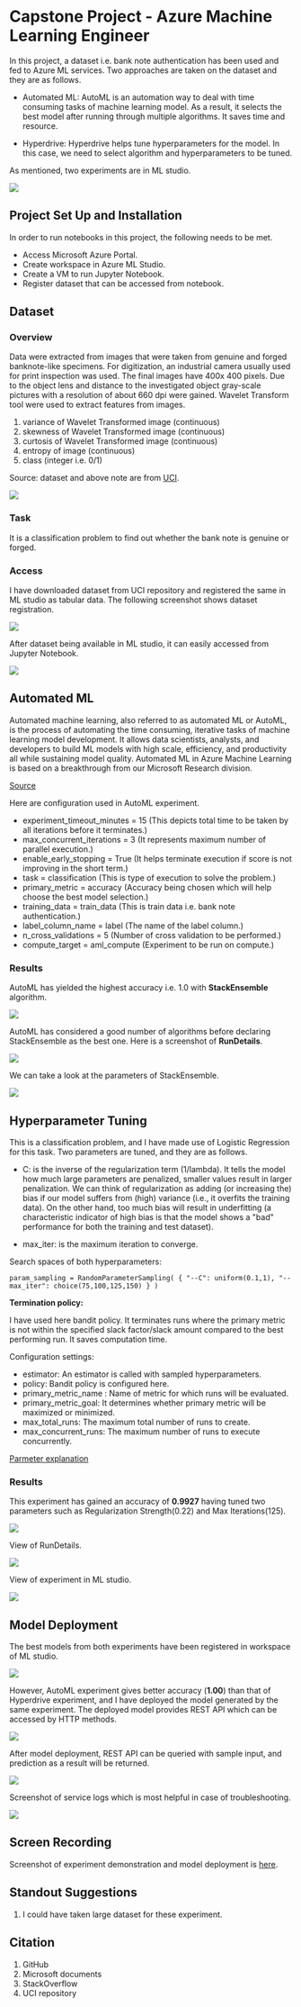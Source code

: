 # Capstone Project - Azure Machine Learning Engineer 

In this project, a dataset i.e. bank note authentication has been used and fed to Azure ML services. Two approaches are taken on the dataset and they are as follows. 

* Automated ML: AutoML is an automation way to deal with time consuming tasks of machine learning model. As a result, it selects the best model after running through multiple algorithms. It saves time and resource. 

* Hyperdrive: Hyperdrive helps tune hyperparameters for the model. In this case, we need to select algorithm and hyperparameters to be tuned. 

As mentioned, two experiments are in ML studio.

![](images/experiment_view.png)

## Project Set Up and Installation

In order to run notebooks in this project, the following needs to be met. 

* Access Microsoft Azure Portal.
* Create workspace in Azure ML Studio.
* Create a VM to run Jupyter Notebook.
* Register dataset that can be accessed from notebook.

## Dataset

### Overview

Data were extracted from images that were taken from genuine and forged banknote-like specimens. For digitization, an industrial camera usually used for print inspection was used. The final images have 400x 400 pixels. Due to the object lens and distance to the investigated object gray-scale pictures with a resolution of about 660 dpi were gained. Wavelet Transform tool were used to extract features from images.

1. variance of Wavelet Transformed image (continuous) 
2. skewness of Wavelet Transformed image (continuous) 
3. curtosis of Wavelet Transformed image (continuous) 
4. entropy of image (continuous) 
5. class (integer i.e. 0/1) 

Source: dataset and above note are from [UCI](https://archive.ics.uci.edu/ml/datasets/banknote+authentication).

![](images/dataset.png)

### Task

It is a classification problem to find out whether the bank note is genuine or forged.

### Access

I have downloaded dataset from UCI repository and registered the same in ML studio as tabular data. The following screenshot shows dataset registration.

![](images/dataset_registration.png)

After dataset being available in ML studio, it can easily accessed from Jupyter Notebook.

![](images/dataset_access.png)

## Automated ML

Automated machine learning, also referred to as automated ML or AutoML, is the process of automating the time consuming, iterative tasks of machine learning model development. It allows data scientists, analysts, and developers to build ML models with high scale, efficiency, and productivity all while sustaining model quality. Automated ML in Azure Machine Learning is based on a breakthrough from our Microsoft Research division. 

[Source](https://docs.microsoft.com/en-us/azure/machine-learning/concept-automated-ml)

Here are configuration used in AutoML experiment.

* experiment_timeout_minutes = 15 (This depicts total time to be taken by all iterations before it terminates.)
* max_concurrent_iterations = 3 (It represents maximum number of parallel execution.)
* enable_early_stopping = True (It helps terminate execution if score is not improving in the short term.)
* task = classification (This is type of execution to solve the problem.)
* primary_metric = accuracy (Accuracy being chosen which will help choose the best model selection.)
* training_data = train_data (This is train data i.e. bank note authentication.)
* label_column_name = label (The name of the label column.)
* n_cross_validations = 5 (Number of cross validation to be performed.)
* compute_target = aml_compute (Experiment to be run on compute.)

### Results

AutoML has yielded the highest accuracy i.e. 1.0 with **StackEnsemble** algorithm. 

![](images/automl_result.png)

AutoML has considered a good number of algorithms before declaring StackEnsemble as the best one. Here is a screenshot of **RunDetails**.

![](images/automl_progress.png)

We can take a look at the parameters of StackEnsemble. 

![](images/automl_best_run.png)


## Hyperparameter Tuning

This is a classification problem, and I have made use of Logistic Regression for this task. Two parameters are tuned, and they are as follows.

* C: is the inverse of the regularization term (1/lambda). It tells the model how much large parameters are penalized, smaller values result in larger penalization. We can think of regularization as adding (or increasing the) bias if our model suffers from (high) variance (i.e., it overfits the training data). On the other hand, too much bias will result in underfitting (a characteristic indicator of high bias is that the model shows a "bad" performance for both the training and test dataset).

* max_iter: is the maximum iteration to converge.

Search spaces of both hyperparameters:

`param_sampling = RandomParameterSampling(
                                {
                                    "--C": uniform(0.1,1), "--max_iter": choice(75,100,125,150)
                                }
                            )
`

**Termination policy:** 

I have used here bandit policy. It terminates runs where the primary metric is not within the specified slack factor/slack amount compared to the best performing run. It saves computation time.

Configuration settings: 

 * estimator: An estimator is called with sampled hyperparameters.
 * policy: Bandit policy is configured here. 
 * primary_metric_name : Name of metric for which runs will be evaluated.
 * primary_metric_goal: It determines whether primary metric will be maximized or minimized.
 * max_total_runs: The maximum total number of runs to create.
 * max_concurrent_runs: The maximum number of runs to execute concurrently.
 
 [Parmeter explanation](https://docs.microsoft.com/en-us/python/api/azureml-train-core/azureml.train.hyperdrive.hyperdriveconfig?view=azure-ml-py)


### Results

This experiment has gained an accuracy of **0.9927** having tuned two parameters such as Regularization Strength(0.22) and Max Iterations(125).

![](images/hdml_best_run.png)

View of RunDetails. 

![](images/hdml_progress.png)

View of experiment in ML studio.

![](images/hdml_result.png)


## Model Deployment

The best models from both experiments have been registered in workspace of ML studio. 

![](images/model_registration.png)

However, AutoML experiment gives better accuracy (**1.00**) than that of Hyperdrive experiment, and I have deployed the model generated by the same experiment. The deployed model provides REST API which can be accessed by HTTP methods.

![](images/model_deployment.png)

After model deployment, REST API can be queried with sample input, and prediction as a result will be returned.

![](images/model_prediction.png)

Screenshot of service logs which is most helpful in case of troubleshooting.

![](images/service_log.png)

## Screen Recording
Screenshot of experiment demonstration and model deployment is [here](https://youtu.be/YIkD2cgshjc).

## Standout Suggestions
1. I could have taken large dataset for these experiment.

## Citation
1. GitHub
2. Microsoft documents
3. StackOverflow
4. UCI repository
